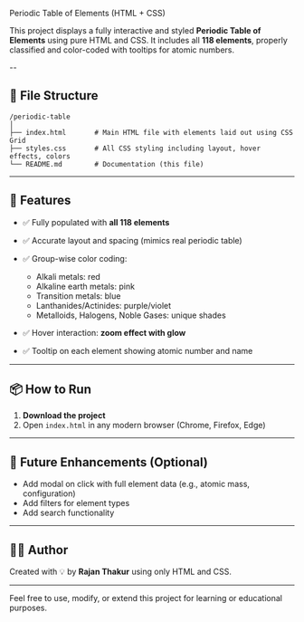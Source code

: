 Periodic Table of Elements (HTML + CSS)

This project displays a fully interactive and styled **Periodic Table of Elements** using pure HTML and CSS. It includes all **118 elements**, properly classified and color-coded with tooltips for atomic numbers.

--

## 📁 File Structure

```
/periodic-table
│
├── index.html       # Main HTML file with elements laid out using CSS Grid
├── styles.css       # All CSS styling including layout, hover effects, colors
└── README.md        # Documentation (this file)
```

---

## 🎨 Features

* ✅ Fully populated with **all 118 elements**
* ✅ Accurate layout and spacing (mimics real periodic table)
* ✅ Group-wise color coding:

  * Alkali metals: red
  * Alkaline earth metals: pink
  * Transition metals: blue
  * Lanthanides/Actinides: purple/violet
  * Metalloids, Halogens, Noble Gases: unique shades
* ✅ Hover interaction: **zoom effect with glow**
* ✅ Tooltip on each element showing atomic number and name

---

## 📦 How to Run

1. **Download the project**
2. Open `index.html` in any modern browser (Chrome, Firefox, Edge)

---

## 🧩 Future Enhancements (Optional)

* Add modal on click with full element data (e.g., atomic mass, configuration)
* Add filters for element types
* Add search functionality

---

## 👨‍💻 Author

Created with 💡 by **Rajan Thakur** using only HTML and CSS.

---

Feel free to use, modify, or extend this project for learning or educational purposes.
